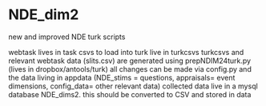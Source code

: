 NDE_dim2
========

new and improved NDE turk scripts

webtask lives in task
csvs to load into turk live in turkcsvs
turkcsvs and relevant webtask data (slits.csv) are generated using prepNDIM24turk.py (lives in dropbox/antools/turk)
all changes can be made via config.py and the data living in appdata (NDE_stims = questions, appraisals= event dimensions, config_data= other relevant data)
collected data live in a mysql database NDE_dims2. this should be converted to CSV and stored in data
